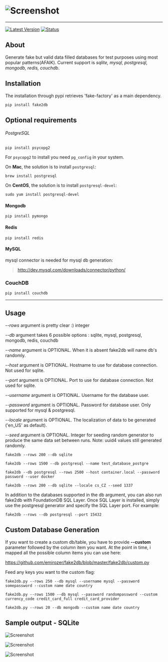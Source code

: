 ![Screenshot](https://raw.github.com/emirozer/fake2db/master/docs/fake2db_logo_screenshot.png)
===========
***

[![Latest Version](https://img.shields.io/pypi/v/fake2db.svg)](https://img.shields.io/pypi/v/fake2db.svg)
[![Status](https://img.shields.io/pypi/status/fake2db.svg)](https://img.shields.io/pypi/status/fake2db.svg)



## About

Generate fake but valid data filled databases for test purposes using most popular patterns(AFAIK).
Current support is *sqlite, mysql, postgresql, mongodb, redis, couchdb*. <br>

## Installation

The installation through pypi retrieves 'fake-factory' as a main dependency.

    pip install fake2db


## Optional requirements


###### PostgreSQL

    pip install psycopg2

For `psycopg2` to install you need `pg_config` in your system.

On **Mac**, the solution is to install `postgresql`:
   
    brew install postgresql

On **CentOS**, the solution is to install `postgresql-devel`:

    sudo yum install postgresql-devel


#### Mongodb

    pip install pymongo

#### Redis

    pip install redis

#### MySQL

mysql connector is needed for mysql db generation:
  
>http://dev.mysql.com/downloads/connector/python/


### CouchDB

    pip install couchdb

***

## Usage

*--rows* argument is pretty clear :) integer

*--db* argument takes 6 possible options : sqlite, mysql, postgresql, mongodb, redis, couchdb

*--name* argument is OPTIONAL. When it is absent fake2db will name db's randomly.

*--host* argument is OPTIONAL. Hostname to use for database connection. Not used for sqlite.

*--port* argument is OPTIONAL. Port to use for database connection. Not used for sqlite.

*--username* argument is OPTIONAL. Username for the database user.

*--password* argument is OPTIONAL. Password for database user. Only supported for mysql & postgresql.

*--locale* argument is OPTIONAL. The localization of data to be generated ('en_US' as default).

*--seed* argument is OPTIONAL. Integer for seeding random generator to produce the same data set between runs. Note: uuid4 values still generated randomly.


`fake2db --rows 200 --db sqlite`

`fake2db --rows 1500 --db postgresql --name test_database_postgre`

`fake2db --db postgresql --rows 2500 --host container.local --password password --user docker`

`fake2db --rows 200 --db sqlite --locale cs_CZ --seed 1337`

In addition to the databases supported in the db argument, you can also run fake2db with FoundationDB SQL Layer. Once SQL Layer is installed, simply use the postgresql generator and specify the SQL Layer port. For example:

`fake2db --rows --db postgresql --port 15432`


## Custom Database Generation

If you want to create a custom db/table, you have to provide **--custom** parameter followed by the column item you want. At the point in time, i mapped all the possible column items you can use here:

<https://github.com/emirozer/fake2db/blob/master/fake2db/custom.py>

Feed any keys you want to the custom flag:

`fake2db.py --rows 250 --db mysql --username mysql --password somepassword --custom name date country`

`fake2db.py --rows 1500 --db mysql --password randompassword --custom currency_code credit_card_full credit_card_provider`

`fake2db.py --rows 20 --db mongodb --custom name date country`

## Sample output - SQLite

![Screenshot](https://raw.github.com/emirozer/fake2db/master/docs/fake2db_example_sqlite.png)

![Screenshot](https://raw.github.com/emirozer/fake2db/master/docs/mysql_fake2db.png)


![Screenshot](https://raw.github.com/emirozer/fake2db/master/docs/pg_fake2db.png)


